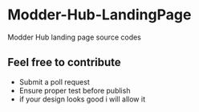 # Modder-Hub-LandingPage
Modder Hub landing page source codes
## Feel free to contribute 
- Submit a poll request
- Ensure proper test before publish
- if your design looks good i will allow it
